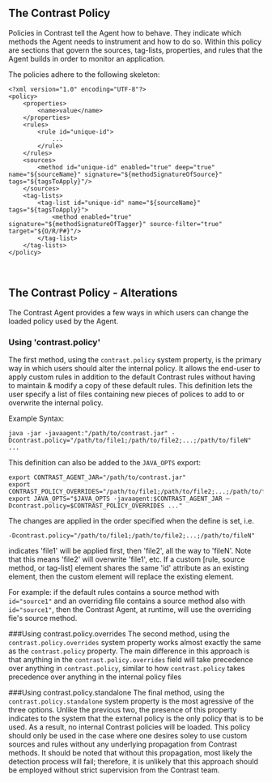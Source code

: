 <!--
title: "Advanced Rules Customization - Introduction"
description: "Introduction to Customizing Rules"
tags: "java agent rules customization policy"
-->

## The Contrast Policy
Policies in Contrast tell the Agent how to behave. They indicate which methods the Agent needs to instrument and how to do so. Within this policy are sections that govern the sources, tag-lists, properties, and rules that the Agent builds in order to monitor an application. 

The policies adhere to the following skeleton:
```
<?xml version="1.0" encoding="UTF-8"?>
<policy>
    <properties>
        <name>value</name>
    </properties>
    <rules>
        <rule id="unique-id">
            ...
        </rule>
    </rules>
    <sources>
        <method id="unique-id" enabled="true" deep="true" name="${sourceName}" signature="${methodSignatureOfSource}" tags="${tagsToApply}"/>
    </sources>
    <tag-lists>
        <tag-list id="unique-id" name="${sourceName}" tags="${tagsToApply}">
            <method enabled="true" signature="${methodSignatureOfTagger}" source-filter="true" target="${O/R/P#}"/>
        </tag-list>
    </tag-lists>   
</policy>
```
 
<br> 
 
## The Contrast Policy - Alterations
The Contrast Agent provides a few ways in which users can change the loaded policy used by the Agent. 

### Using 'contrast.policy'
The first method, using the ```contrast.policy``` system property, is the primary way in which users should alter the internal policy. It allows the end-user to apply custom rules in addition to the default Contrast rules without having to maintain & modify a copy of these default rules. This definition lets the user specify a list of files containing new pieces of polices to add to or overwrite the internal policy.

Example Syntax:
```
java -jar -javaagent:"/path/to/contrast.jar" -Dcontrast.policy="/path/to/file1;/path/to/file2;...;/path/to/fileN" ...
```
This definition can also be added to the ```JAVA_OPTS``` export:
```
export CONTRAST_AGENT_JAR="/path/to/contrast.jar"
export CONTRAST_POLICY_OVERRIDES="/path/to/file1;/path/to/file2;...;/path/to/fileN"
export JAVA_OPTS="$JAVA_OPTS -javaagent:$CONTRAST_AGENT_JAR –Dcontrast.policy=$CONTRAST_POLICY_OVERRIDES ..."
```
The changes are applied in the order specified when the define is set, i.e.
```
-Dcontrast.policy="/path/to/file1;/path/to/file2;...;/path/to/fileN"
```
indicates 'file1' will be applied first, then 'file2', all the way to 'fileN'. Note that this means 'file2' will overwrite 'file1', etc. 
If a custom [rule, source method, or tag-list] element shares the same 'id' attribute as an existing element, then the custom element will replace the existing element.

For example: if the default rules contains a source method with ```id="source1"``` and an overriding file contains a source method also with ```id="source1"```, then the Contrast Agent, at runtime, will use the overriding fie's source method.

###Using contrast.policy.overrides
The second method, using the ```contrast.policy.overrides``` system property works almost exactly the same as the ```contrast.policy``` property. The main difference in this approach is that anything in the ```contrast.policy.overrides``` field will take precedence over anything in ```contrast.policy```, similar to how ```contrast.policy``` takes precedence over anything in the internal policy files

###Using contrast.policy.standalone
The final method, using the ```contrast.policy.standalone``` system property is the most agressive of the three options. Unlike the previous two, the presence of this property indicates to the system that the external policy is the only policy that is to be used. As a result, no internal Contrast policies will be loaded. This policy should only be used in the case where one desires soley to use custom sources and rules without any underlying propagation from Contrast methods. It should be noted that without this propagation, most likely the detection process will fail; therefore, it is unlikely that this approach should be employed without strict supervision from the Contrast team. 

